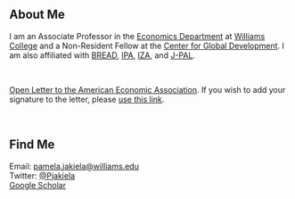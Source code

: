## About Me

I am an Associate Professor in the [Economics Department](https://econ.williams.edu/) at [Williams College](https://www.williams.edu/) and a Non-Resident Fellow at the [Center for Global Development](https://www.cgdev.org/).  I am also affiliated with [BREAD](http://ibread.org/bread/), [IPA](http://www.poverty-action.org/), [IZA](https://www.iza.org/person/7796/pamela-jakiela), and [J-PAL](https://www.povertyactionlab.org/person/jakiela).

<br>

[Open Letter to the American Economic Association](https://pjakiela.github.io/AEA-open-letter-women-2022-06-24.pdf).  If you wish to add your signature to the letter, please [use this link](https://docs.google.com/forms/d/e/1FAIpQLScfX7MchpfLfUYGMDPAAJb4tSNOY67uXPO493AHlPYD4UDJdQ/viewform?usp=sf_link).

<br>

## Find Me
Email: [pamela.jakiela@williams.edu](mailto:pamela.jakiela@williams.edu)  
Twitter:  [@Pjakiela](https://twitter.com/pjakiela?lang=en)  
<a href="https://scholar.google.com/citations?user=SPkk2P8AAAAJ">Google Scholar</a>


